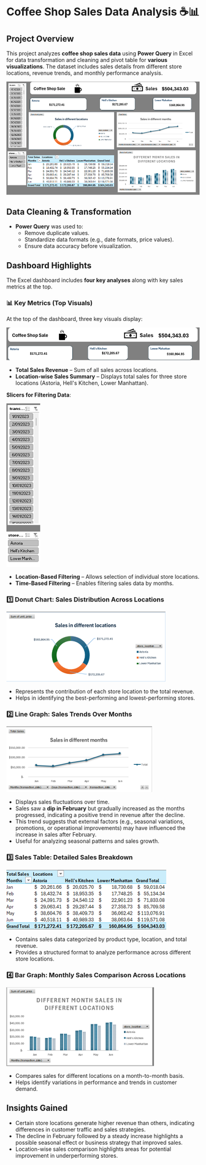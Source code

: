 # Coffee Shop Sales Data Analysis ☕📊

## Project Overview

This project analyzes **coffee shop sales data** using **Power Query** in Excel for data transformation and cleaning and pivot table for **various visualizations**. The dataset includes sales details from different store locations, revenue trends, and monthly performance analysis.

![image alt](https://github.com/bbudha77/Coffee-Sales-Dashboard/blob/1be31bf0a007d40b77752c240581b7dc1399a6ef/Screenshot%202025-03-04%20084637.png)

## Data Cleaning & Transformation

- **Power Query** was used to:
  - Remove duplicate values.
  - Standardize data formats (e.g., date formats, price values).
  - Ensure data accuracy before visualization.

## Dashboard Highlights

The Excel dashboard includes **four key analyses** along with key sales metrics at the top.

### 📊 Key Metrics (Top Visuals)

At the top of the dashboard, three key visuals display:

![image alt](https://github.com/bbudha77/Coffee-Sales-Dashboard/blob/6498bf8f18ccec8f027fb03ed8fc3a415ab166b9/Screenshot%202025-03-04%20084704.png)

- **Total Sales Revenue** – Sum of all sales across locations.
- **Location-wise Sales Summary** – Displays total sales for three store locations (Astoria, Hell's Kitchen, Lower Manhattan).

**Slicers for Filtering Data**:

![image alt](https://github.com/bbudha77/Coffee-Sales-Dashboard/blob/0cf392f8764307bbd04f7f5c0b9f0a3664f21785/Screenshot%202025-03-04%20084718.png)

- **Location-Based Filtering** – Allows selection of individual store locations.
- **Time-Based Filtering** – Enables filtering sales data by months.

### 1️⃣ Donut Chart: Sales Distribution Across Locations

![image alt](https://github.com/bbudha77/Coffee-Sales-Dashboard/blob/0e6d42b3d5efa0fbc29a1c521cbf64630c864556/Screenshot%202025-03-04%20084733.png)

- Represents the contribution of each store location to the total revenue.
- Helps in identifying the best-performing and lowest-performing stores.

### 2️⃣ Line Graph: Sales Trends Over Months

![image alt](https://github.com/bbudha77/Coffee-Sales-Dashboard/blob/2d30a7b421dc3832781a82de8ade1bc8428d256a/Screenshot%202025-03-04%20084742.png)

- Displays sales fluctuations over time.
- Sales saw a **dip in February** but gradually increased as the months progressed, indicating a positive trend in revenue after the decline.
- This trend suggests that external factors (e.g., seasonal variations, promotions, or operational improvements) may have influenced the increase in sales after February.
- Useful for analyzing seasonal patterns and sales growth.

### 3️⃣ Sales Table: Detailed Sales Breakdown

![image alt](https://github.com/bbudha77/Coffee-Sales-Dashboard/blob/a84489b095508c314a63bd0de598884ab944c22d/Screenshot%202025-03-04%20084822.png)

- Contains sales data categorized by product type, location, and total revenue.
- Provides a structured format to analyze performance across different store locations.

### 4️⃣ Bar Graph: Monthly Sales Comparison Across Locations

![image alt](https://github.com/bbudha77/Coffee-Sales-Dashboard/blob/4f8a623a6087965b68254e6c38bd078dad53c19c/Screenshot%202025-03-04%20084806.png)

- Compares sales for different locations on a month-to-month basis.
- Helps identify variations in performance and trends in customer demand.

## Insights Gained

- Certain store locations generate higher revenue than others, indicating differences in customer traffic and sales strategies.
- The decline in February followed by a steady increase highlights a possible seasonal effect or business strategy that improved sales.
- Location-wise sales comparison highlights areas for potential improvement in underperforming stores.

